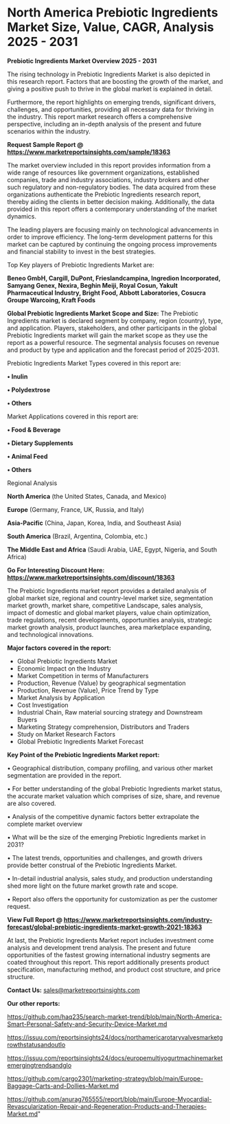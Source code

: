# North America Prebiotic Ingredients Market Size, Value, CAGR, Analysis 2025 - 2031

<Strong> Prebiotic Ingredients Market Overview 2025 - 2031</strong>

The rising technology in Prebiotic Ingredients Market is also depicted in this research report. Factors that are boosting the growth of the market, and giving a positive push to thrive in the global market is explained in detail.

Furthermore, the report highlights on emerging trends, significant drivers, challenges, and opportunities, providing all necessary data for thriving in the industry. This report market research offers a comprehensive perspective, including an in-depth analysis of the present and future scenarios within the industry.

<strong>Request Sample Report @ <a href=https://www.marketreportsinsights.com/sample/18363>https://www.marketreportsinsights.com/sample/18363</a></strong>

The market overview included in this report provides information from a wide range of resources like government organizations, established companies, trade and industry associations, industry brokers and other such regulatory and non-regulatory bodies. The data acquired from these organizations authenticate the Prebiotic Ingredients research report, thereby aiding the clients in better decision making. Additionally, the data provided in this report offers a contemporary understanding of the market dynamics.

The leading players are focusing mainly on technological advancements in order to improve efficiency. The long-term development patterns for this market can be captured by continuing the ongoing process improvements and financial stability to invest in the best strategies.

Top Key players of Prebiotic Ingredients Market are:

<strong>Beneo GmbH, Cargill, DuPont, Frieslandcampina, Ingredion Incorporated, Samyang Genex, Nexira, Beghin Meiji, Royal Cosun, Yakult Pharmaceutical Industry, Bright Food, Abbott Laboratories, Cosucra Groupe Warcoing, Kraft Foods</strong>

<strong><b>Global Prebiotic Ingredients Market Scope and Size:</b></strong>
The Prebiotic Ingredients market is declared segment by company, region (country), type, and application. Players, stakeholders, and other participants in the global Prebiotic Ingredients market will gain the market scope as they use the report as a powerful resource. The segmental analysis focuses on revenue and product by type and application and the forecast period of 2025-2031.

Prebiotic Ingredients Market Types covered in this report are:

<strong>• Inulin

• Polydextrose

• Others</strong>

Market Applications covered in this report are:

<strong>• Food & Beverage

• Dietary Supplements

• Animal Feed

• Others</strong> 

Regional Analysis

<strong>North America</strong> (the United States, Canada, and Mexico)

<strong>Europe</strong> (Germany, France, UK, Russia, and Italy)

<strong>Asia-Pacific</strong> (China, Japan, Korea, India, and Southeast Asia)

<strong>South America</strong> (Brazil, Argentina, Colombia, etc.)

<strong>The Middle East and Africa</strong> (Saudi Arabia, UAE, Egypt, Nigeria, and South Africa)

<strong>Go For Interesting Discount Here: <a href=https://www.marketreportsinsights.com/discount/18363>https://www.marketreportsinsights.com/discount/18363</a></strong>

The Prebiotic Ingredients market report provides a detailed analysis of global market size, regional and country-level market size, segmentation market growth, market share, competitive Landscape, sales analysis, impact of domestic and global market players, value chain optimization, trade regulations, recent developments, opportunities analysis, strategic market growth analysis, product launches, area marketplace expanding, and technological innovations.

<strong><b>Major factors covered in the report:</b></strong>
<ul>
  <li>Global Prebiotic Ingredients Market </li>
  <li>Economic Impact on the Industry</li>
  <li>Market Competition in terms of Manufacturers</li>
  <li>Production, Revenue (Value) by geographical segmentation</li>
  <li>Production, Revenue (Value), Price Trend by Type</li>
  <li>Market Analysis by Application</li>
  <li>Cost Investigation</li>
  <li>Industrial Chain, Raw material sourcing strategy and Downstream Buyers</li>
  <li>Marketing Strategy comprehension, Distributors and Traders</li>
  <li>Study on Market Research Factors</li>
  <li>Global Prebiotic Ingredients Market Forecast</li>
</ul>

<strong><b>Key Point of the Prebiotic Ingredients Market report:</b></strong>

• Geographical distribution, company profiling, and various other market segmentation are provided in the report.

• For better understanding of the global Prebiotic Ingredients market status, the accurate market valuation which comprises of size, share, and revenue are also covered.

• Analysis of the competitive dynamic factors better extrapolate the complete market overview

• What will be the size of the emerging Prebiotic Ingredients market in 2031?

• The latest trends, opportunities and challenges, and growth drivers provide better construal of the Prebiotic Ingredients Market.

• In-detail industrial analysis, sales study, and production understanding shed more light on the future market growth rate and scope.

• Report also offers the opportunity for customization as per the customer request.

<strong><b>View Full Report @ <a href=https://www.marketreportsinsights.com/industry-forecast/global-prebiotic-ingredients-market-growth-2021-18363>https://www.marketreportsinsights.com/industry-forecast/global-prebiotic-ingredients-market-growth-2021-18363</a></b></strong>


At last, the Prebiotic Ingredients Market report includes investment come analysis and development trend analysis. The present and future opportunities of the fastest growing international industry segments are coated throughout this report. This report additionally presents product specification, manufacturing method, and product cost structure, and price structure.

<strong>Contact Us:</strong>
sales@marketreportsinsights.com

<strong>Our other reports:</strong>

<a href=https://github.com/haq235/search-market-trend/blob/main/North-America-Smart-Personal-Safety-and-Security-Device-Market.md>https://github.com/haq235/search-market-trend/blob/main/North-America-Smart-Personal-Safety-and-Security-Device-Market.md</a>

<a href=https://issuu.com/reportsinsights24/docs/northamericarotaryvalvesmarketgrowthstatusandoutlo>https://issuu.com/reportsinsights24/docs/northamericarotaryvalvesmarketgrowthstatusandoutlo</a>

<a href=https://issuu.com/reportsinsights24/docs/europemultiyogurtmachinemarketemergingtrendsandglo>https://issuu.com/reportsinsights24/docs/europemultiyogurtmachinemarketemergingtrendsandglo</a>

<a href=https://github.com/cargo2301/marketing-strategy/blob/main/Europe-Baggage-Carts-and-Dollies-Market.md>https://github.com/cargo2301/marketing-strategy/blob/main/Europe-Baggage-Carts-and-Dollies-Market.md</a>

<a href=https://github.com/anurag765555/report/blob/main/Europe-Myocardial-Revascularization-Repair-and-Regeneration-Products-and-Therapies-Market.md>https://github.com/anurag765555/report/blob/main/Europe-Myocardial-Revascularization-Repair-and-Regeneration-Products-and-Therapies-Market.md</a>"
